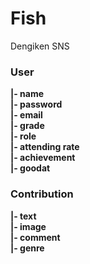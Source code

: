 # Fish
Dengiken SNS

### User

**|- name<br>
|- password<br>
|- email<br>
|- grade<br>
|- role<br>
|- attending rate<br>
|- achievement<br>
|- goodat**

### Contribution

**|- text<br>
|- image<br>
|- comment<br>
|- genre<br>**
